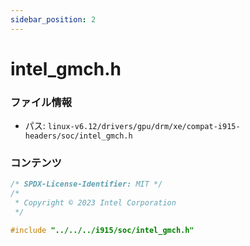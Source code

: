```yaml
---
sidebar_position: 2
---
```

# intel_gmch.h

### ファイル情報

- パス: `linux-v6.12/drivers/gpu/drm/xe/compat-i915-headers/soc/intel_gmch.h`

### コンテンツ

```h
/* SPDX-License-Identifier: MIT */
/*
 * Copyright © 2023 Intel Corporation
 */

#include "../../../i915/soc/intel_gmch.h"

```
